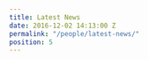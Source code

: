 ```yaml
---
title: Latest News
date: 2016-12-02 14:13:00 Z
permalink: "/people/latest-news/"
position: 5
---
```


